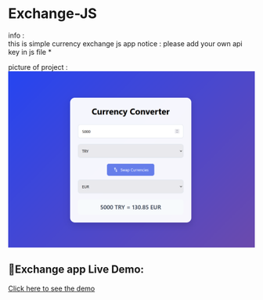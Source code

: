 # Exchange-JS
info :  
this is simple currency exchange js app 
notice : please add your own api key in js file *

picture of project :  
![Exchange](https://github.com/EbrahimVatankhah/currency-exchange-JS/blob/main/c-exchange.png?raw=true)





## 🔗Exchange app Live Demo:
[Click here to see the demo](https://EbrahimVatankhah.github.io/currency-exchange-JS/)
